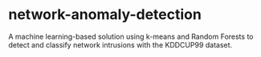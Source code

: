 # network-anomaly-detection
A machine learning-based solution using k-means and Random Forests to detect and classify network intrusions with the KDDCUP99 dataset.
